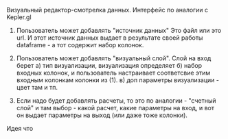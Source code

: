 Визуальный редактор-смотрелка данных.
Интерфейс по аналогии с Kepler.gl

1. Пользователь может добавлять "источник данных"
Это файл или это url. И этот источник данных выдает 
в результате своей работы dataframe - а тот содержит набор колонок.
2. Пользователь может добавлять "визуальный слой".
Слой на вход берет 
а) тип визуализации,
визуализация определяет 
б) набор входных колонок, и пользователь
настраивает соответсвие этим входным колонкам колонки из (1).
в) доп параметры визуализации - цвет там и тп.

3. Если надо будет добавлять расчеты, то это по аналогии - "счетный слой"
и там выбор - какой расчет, какие параметры на вход, и вот он выдает
параметры на выход (или даже тоже колонки).

Идея что 